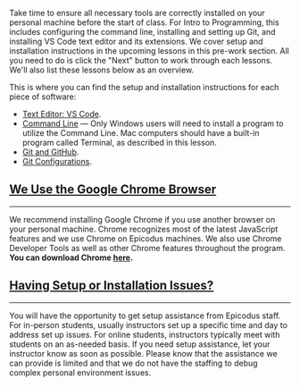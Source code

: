 Take time to ensure all necessary tools are correctly installed on your personal machine before the start of class. For Intro to Programming, this includes configuring the command line, installing and setting up Git, and installing VS Code text editor and its extensions. We cover setup and installation instructions in the upcoming lessons in this pre-work section. All you need to do is click the "Next" button to work through each lessons. We'll also list these lessons below as an overview. 

This is where you can find the setup and installation instructions for each piece of software:

* [Text Editor: VS Code](https://new.learnhowtoprogram.com/prework/getting-started-with-intro-to-programming/text-editor-visual-studio-code).
* [Command Line](https://new.learnhowtoprogram.com/prework/getting-started-with-intro-to-programming/introduction-to-the-command-line) — Only Windows users will need to install a program to utilize the Command Line. Mac computers should have a built-in program called Terminal, as described in this lesson.
* [Git and GitHub](https://new.learnhowtoprogram.com/prework/getting-started-with-intro-to-programming/git-and-github).
* [Git Configurations](https://new.learnhowtoprogram.com/prework/getting-started-with-intro-to-programming/git-configurations).

## [We Use the Google Chrome Browser](#we-use-the-chrome-browser)

---

We recommend installing Google Chrome if you use another browser on your personal machine. Chrome recognizes most of the latest JavaScript features and we use Chrome on Epicodus machines. We also use Chrome Developer Tools as well as other Chrome features throughout the program. **You can download Chrome [here](https://www.google.com/chrome/).**

## [Having Setup or Installation Issues?](#having-setup-or-installation-issues)

---

You will have the opportunity to get setup assistance from Epicodus staff. For in-person students, usually instructors set up a specific time and day to address set up issues. For online students, instructors typically meet with students on an as-needed basis. If you need setup assistance, let your instructor know as soon as possible. Please know that the assistance we can provide is limited and that we do not have the staffing to debug complex personal environment issues.
